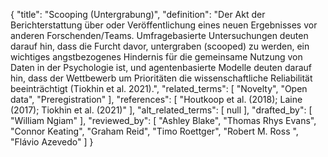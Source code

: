 {
    "title": "Scooping (Untergrabung)",
    "definition": "Der Akt der Berichterstattung über oder Veröffentlichung eines neuen Ergebnisses vor anderen Forschenden/Teams. Umfragebasierte Untersuchungen deuten darauf hin, dass die Furcht davor, untergraben (scooped) zu werden, ein wichtiges angstbezogenes Hindernis für die gemeinsame Nutzung von Daten in der Psychologie ist, und agentenbasierte Modelle deuten darauf hin, dass der Wettbewerb um Prioritäten die wissenschaftliche Reliabilität beeinträchtigt (Tiokhin et al. 2021).",
    "related_terms": [
        "Novelty",
        "Open data",
        "Preregistration"
    ],
    "references": [
        "Houtkoop et al. (2018); Laine (2017); Tiokhin et al. (2021)"
    ],
    "alt_related_terms": [
        null
    ],
    "drafted_by": [
        "William Ngiam"
    ],
    "reviewed_by": [
        "Ashley Blake",
        "Thomas Rhys Evans",
        "Connor Keating",
        "Graham Reid",
        "Timo Roettger",
        "Robert M. Ross ",
        "Flávio Azevedo"
    ]
}